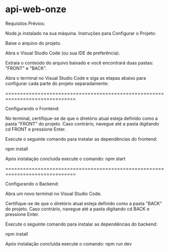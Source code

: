 # api-web-onze

Requisitos Prévios:

Node.js instalado na sua máquina.
Instruções para Configurar o Projeto:

Baixe o arquivo do projeto.

Abra o Visual Studio Code (ou sua IDE de preferência).

Extraia o conteúdo do arquivo baixado e você encontrará duas pastas: "FRONT" e "BACK".

Abra o terminal no Visual Studio Code e siga as etapas abaixo para configurar cada parte do projeto separadamente:


==============================================================================

Configurando o Frontend:

No terminal, certifique-se de que o diretório atual esteja definido como a pasta "FRONT" do projeto. Caso contrário, navegue até a pasta digitando cd FRONT e pressione Enter.

Execute o seguinte comando para instalar as dependências do frontend:

npm install


Após instalação concluida execute o comando:  npm start

==============================================================================

Configurando o Backend:

Abra um novo terminal no Visual Studio Code.

Certifique-se de que o diretório atual esteja definido como a pasta "BACK" do projeto. Caso contrário, navegue até a pasta digitando cd BACK e pressione Enter.

Execute o seguinte comando para instalar as dependências do backend:

npm install

Após instalação concluida execute o comando:  npm run dev




